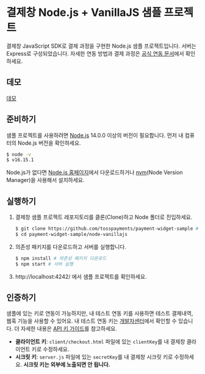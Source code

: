 # 결제창 Node.js + VanillaJS 샘플 프로젝트

결제창 JavaScript SDK로 결제 과정을 구현한 Node.js 샘플 프로젝트입니다. 서버는 Express로 구성되었습니다. 자세한 연동 방법과 결제 과정은 [공식 연동 문서](https://docs.tosspayments.com/guides/payment-widget/integration)에서 확인하세요.

## 데모

[데모](https://codesandbox.io/p/sandbox/payment-widget-js-sample-zr9vkt)

## 준비하기

샘플 프로젝트를 사용하려면 [Node.js](https://nodejs.org/ko/) 14.0.0 이상의 버전이 필요합니다. 먼저 내 컴퓨터의 Node.js 버전을 확인하세요.

```sh
$ node -v
$ v16.15.1
```

Node.js가 없다면 [Node.js 홈페이지](https://nodejs.org/ko/download/)에서 다운로드하거나 [nvm](https://github.com/nvm-sh/nvm#about)(Node Version Manager)을 사용해서 설치하세요.

## 실행하기

1. 결제창 샘플 프로젝트 레포지토리를 클론(Clone)하고 Node 폴더로 진입하세요.

   ```sh
   $ git clone https://github.com/tosspayments/payment-widget-sample # 샘플 프로젝트 클론
   $ cd payment-widget-sample/node-vanillajs
   ```

2. 의존성 패키지를 다운로드하고 서버를 실행합니다.

   ```sh
   $ npm install # 의존성 패키지 다운로드
   $ npm start # 서버 실행
   ```

3. http://localhost:4242/ 에서 샘플 프로젝트를 확인하세요.

## 인증하기

샘플에 있는 키로 연동이 가능하지만, 내 테스트 연동 키를 사용하면 테스트 결제내역, 웹훅 기능을 사용할 수 있어요. 내 테스트 연동 키는 [개발자센터](https://developers.tosspayments.com/my/api-keys)에서 확인할 수 있습니다. 더 자세한 내용은 [API 키 가이드](https://docs.tosspayments.com/reference/using-api/api-keys)를 참고하세요.

- **클라이언트 키**: `client/checkout.html` 파일에 있는 `clientKey`를 내 결제창 클라이언트 키로 수정하세요.
- **시크릿 키**: `server.js` 파일에 있는 `secretKey`를 내 결제창 시크릿 키로 수정하세요. **시크릿 키는 외부에 노출되면 안 됩니다.**
